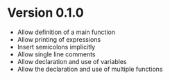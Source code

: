 # Version 0.1.0

- Allow definition of a main function
- Allow printing of expressions
- Insert semicolons implicitly
- Allow single line comments
- Allow declaration and use of variables
- Allow the declaration and use of multiple functions
